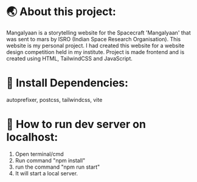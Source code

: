 # 🌏 About this project:
Mangalyaan is a storytelling website for the Spacecraft 'Mangalyaan' that was sent to mars by ISRO (Indian Space Research Organisation).
This website is my personal project.
I had created this website for a website design competition held in my institute.
Project is made frontend and is created using HTML, TailwindCSS and JavaScript.

# 🔽 Install Dependencies:
autoprefixer, postcss, tailwindcss, vite

# 🚀 How to run dev server on localhost:
1. Open terminal/cmd
2. Run command "npm install"
3. run the command "npm run start"
4. It will start a local server.
